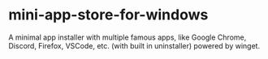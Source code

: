 # mini-app-store-for-windows
A minimal app installer with multiple famous apps, like Google Chrome, Discord, Firefox, VSCode, etc. (with built in uninstaller) powered by winget.
